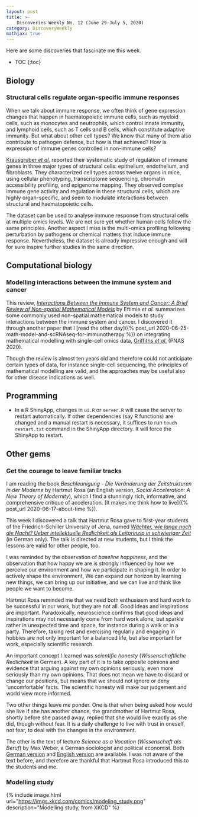 ```yaml
---
layout: post
title: >-
    Discoveries Weekly No. 12 (June 29-July 5, 2020)
category: DiscoveryWeekly
mathjax: true
---
```


Here are some discoveries that fascinate me this week.

* TOC
{:toc}

## Biology

### Structural cells regulate organ-specific immune responses

When we talk about immune response, we often think of gene expression changes
that happen in haematopoietic immune cells, such as myeloid cells, such as
monocytes and neutrophils, which control innate immunity, and lymphoid cells,
such as T cells and B cells, which constitute adaptive immunity. But what about
other cell types? We know that many of them also contribute to pathogen defence, but how is that achieved? How is expression of immune genes controlled in non-immune cells?

[Krausgruber *et
al.*](https://www.nature.com/articles/s41586-020-2424-4) reported their
systematic study of regulation of immune genes in three major types of
structural cells: epithelium, endothelium, and fibroblasts. They characterized
cell types across twelve organs in mice, using cellular phenotyping,
transcriptome sequencing, chromatin accessibility profiling, and epigenome
mapping. They observed complex immune gene activity and regulation in these
structural cells, which are highly organ-specific, and seem to modulate
interactions between structural and haematopoietic cells.

The dataset can be used to analyse immune response from structural cells at
multiple omics levels. We are not sure yet whether human cells follow the same
principles. Another aspect I miss is the multi-omics profiling following
perturbation by pathogens or chemical matters that induce immune response.
Nevertheless, the dataset is already impressive enough and will for sure inspire
further studies in the same direction.

## Computational biology

### Modelling interactions between the immune system and cancer

This review, [*Interactions Between the Immune System and Cancer: A Brief Review
of Non-spatial Mathematical
Models*](https://link.springer.com/article/10.1007/s11538-010-9526-3) by Eftimie
*et al.* summarizes some commonly used non-spatial mathematical models to study
interactions between the immune system and cancer. I discovered it through
another paper that I [read the other day]({% post_url
2020-06-25-math-model-and-scRNAseq-for-immunotherapy %}) on integrating
mathematical modelling with single-cell omics data, [Griffiths *et
al.*](https://www.pnas.org/content/early/2020/06/19/1918937117) (PNAS 2020).

Though the review is almost ten years old and therefore could not
anticipate certain types of data, for instance single-cell sequencing, the
principles of mathematical modelling are valid, and the approaches may be useful
also for other disease indications as well.

## Programming

* In a R ShinyApp, changes in `ui.R` or `server.R` will cause the server to
    restart automatically. If other dependencies (say R functions) are changed
    and a manual restart is necessary, it suffices to run `touch restart.txt`
    command in the ShinyApp directory. It will force the ShinyApp to restart.

## Other gems

### Get the courage to leave familiar tracks

I am reading the book *Beschleunigung - Die Veränderung der Zeitstrukturen in
der Moderne* by Hartmut Rosa (an English version, *Social Acceleration: A New
Theory of Modernity*), which I find a stunningly rich, informative, and
comprehensive critique of acceleration. [It makes me think how to live]({%
post_url 2020-06-17-about-time %}).

This week I discovered a talk that Hartmut Rosa gave to first-year students of
the Friedrich-Schiller University of Jena, named [*Wächter, wie lange noch die
Nacht? Ueber intellektuelle Redlichkeit als Leitprinzip in schwieriger
Zeit*](https://www.youtube.com/watch?v=koWklQKd7yU) (in German only). The talk
is directed at new students, but I think the lessons are valid for other people,
too.

I was reminded by the observation of *baseline happiness*, and the observation
that how happy we are is strongly influenced by how we perceive our environment
and how we participate in shaping it. In order to actively shape the
environment, We can expand our horizon by learning new
things, we can bring up our initiative, and we can live and think like people we
want to become.

Hartmut Rosa reminded me that we need both enthusiasm and hard work to be
successful in our work, but they are not all. Good ideas and inspirations are
important. Paradoxically, neuroscience confirms that good ideas and inspirations
may not necessarily come from hard work alone, but sparkle rather in unexpected
time and space, for instance during a walk or in a party. Therefore, taking rest
and exercising regularly and engaging in hobbies are not only important for a
balanced life, but also important for work, especially scientific research.

An important concept I learned was *scientific honesty* (*Wissenschaftliche
Redlichkeit* in German). A key part of it is to take opposite opinions and
evidence that arguing against my own opinions seriously, even more seriously
than my own opinions. That does not mean we have to discard or change our
positions, but means that we should not ignore or deny
&lsquo;uncomfortable&rsquo; facts. The scientific honesty will make our
judgement and world view more informed.

Two other things leave me ponder. One is that when being asked how would she live
if she has another chance, the grandmother of Hartmut Rosa, shortly before she
passed away, replied that she would live exactly as she did, though without
fear. It is a daily challenge to live with trust in oneself, not fear, to deal
with the changes in the environment.

The other is the text of lecture *Science as a Vocation* (*Wissenschaft als
Beruf*) by Max Weber, a German sociologist and political economist. Both [German
version](https://de.wikisource.org/wiki/Wissenschaft_als_Beruf) and [English
version](http://www.wisdom.weizmann.ac.il/~oded/X/WeberScienceVocation.pdf) are
available. I was not aware of the text before, and therefore are thankful that
Hartmut Rosa introduced this to the students and me.

### Modelling study

{% include image.html
url="https://imgs.xkcd.com/comics/modeling_study.png"
description="Modelling study, from XKCD"
%}
